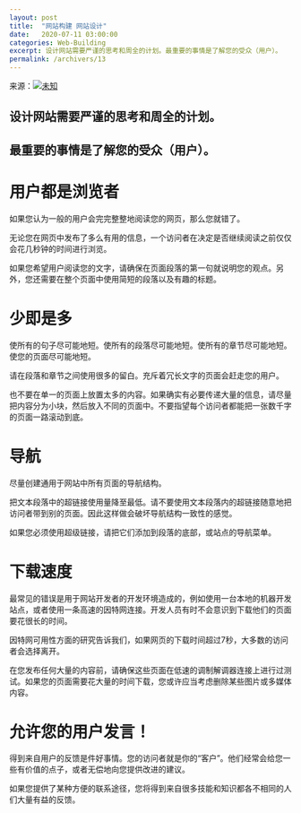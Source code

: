 ```yaml
---
layout: post
title:  "网站构建 网站设计"
date:   2020-07-11 03:00:00
categories: Web-Building
excerpt: 设计网站需要严谨的思考和周全的计划。最重要的事情是了解您的受众（用户）。
permalink: /archivers/13
---
```


来源：[![未知](https://img.shields.io/badge/未知-brightgreen)](#)

## 设计网站需要严谨的思考和周全的计划。

## 最重要的事情是了解您的受众（用户）。

# 用户都是浏览者
如果您认为一般的用户会完完整整地阅读您的网页，那么您就错了。

无论您在网页中发布了多么有用的信息，一个访问者在决定是否继续阅读之前仅仅会花几秒钟的时间进行浏览。

如果您希望用户阅读您的文字，请确保在页面段落的第一句就说明您的观点。另外，您还需要在整个页面中使用简短的段落以及有趣的标题。

# 少即是多
使所有的句子尽可能地短。使所有的段落尽可能地短。使所有的章节尽可能地短。使您的页面尽可能地短。

请在段落和章节之间使用很多的留白。充斥着冗长文字的页面会赶走您的用户。

也不要在单一的页面上放置太多的内容。如果确实有必要传递大量的信息，请尽量把内容分为小块，然后放入不同的页面中。不要指望每个访问者都能把一张数千字的页面一路滚动到底。

# 导航
尽量创建通用于网站中所有页面的导航结构。

把文本段落中的超链接使用量降至最低。请不要使用文本段落内的超链接随意地把访问者带到别的页面。因此这样做会破坏导航结构一致性的感觉。

如果您必须使用超级链接，请把它们添加到段落的底部，或站点的导航菜单。

# 下载速度
最常见的错误是用于网站开发者的开发环境造成的，例如使用一台本地的机器开发站点，或者使用一条高速的因特网连接。开发人员有时不会意识到下载他们的页面要花很长的时间。

因特网可用性方面的研究告诉我们，如果网页的下载时间超过7秒，大多数的访问者会选择离开。

在您发布任何大量的内容前，请确保这些页面在低速的调制解调器连接上进行过测试。如果您的页面需要花大量的时间下载，您或许应当考虑删除某些图片或多媒体内容。

# 允许您的用户发言！
得到来自用户的反馈是件好事情。您的访问者就是你的“客户”。他们经常会给您一些有价值的点子，或者无偿地向您提供改进的建议。

如果您提供了某种方便的联系途径，您将得到来自很多技能和知识都各不相同的人们大量有益的反馈。
